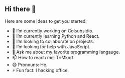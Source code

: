 ## Hi there 👋

<!-- **TriMkort/TriMkort** is a ✨ _special_ ✨ repository because its `README.md` (this file) appears on your GitHub profile. -->

Here are some ideas to get you started:

- 🔭 I’m currently working on Colsubsidio.
- 🌱 I’m currently learning Python and React.
- 👯 I’m looking to collaborate on projects.
- 🤔 I’m looking for help with JavaScript.
- 💬 Ask me about my favorite programming langauge.
- 📫 How to reach me: TriMkort.
- 😄 Pronouns: He.
- ⚡ Fun fact: I hacking office.
